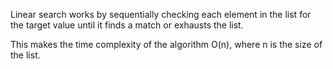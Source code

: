Linear search works by sequentially checking each element in the list for the target value until it finds a match or exhausts the list. 

This makes the time complexity of the algorithm O(n), where n is the size of the list.